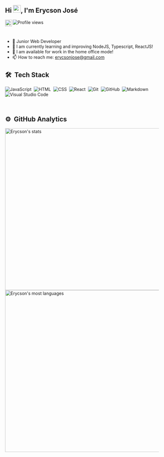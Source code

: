 
## Hi <img src="https://media.giphy.com/media/hvRJCLFzcasrR4ia7z/giphy.gif" width="25px">, I'm Erycson José
<a href="https://www.linkedin.com/in/erycsonjose/">
  <img align="left" alt="Abhishek's LinkedIN" width="22px" src="https://raw.githubusercontent.com/peterthehan/peterthehan/master/assets/linkedin.svg" />
</a>
<p align="left"> <img src="https://komarev.com/ghpvc/?username=ErycsonJose&color=yellow" alt="Profile views" /> </p>

<br/>

- 🚀 Junior Web Developer
- 🔭 I am currently learning and improving NodeJS, Typescript, ReactJS!
- 💬 I am available for work in the home office mode!
- 📫 How to reach me: erycsonjose@gmail.com

## 🛠 &nbsp;Tech Stack

![JavaScript](https://img.shields.io/badge/-JavaScript-05122A?style=flat&logo=javascript)&nbsp;
![HTML](https://img.shields.io/badge/-HTML-05122A?style=flat&logo=HTML5)&nbsp;
![CSS](https://img.shields.io/badge/-CSS-05122A?style=flat&logo=CSS3&logoColor=1572B6)&nbsp;
![React](https://img.shields.io/badge/-React-05122A?style=flat&logo=react)&nbsp;
![Git](https://img.shields.io/badge/-Git-05122A?style=flat&logo=git)&nbsp;
![GitHub](https://img.shields.io/badge/-GitHub-05122A?style=flat&logo=github)&nbsp;
![Markdown](https://img.shields.io/badge/-Markdown-05122A?style=flat&logo=markdown)&nbsp;
![Visual Studio Code](https://img.shields.io/badge/-Visual%20Studio%20Code-05122A?style=flat&logo=visual-studio-code&logoColor=007ACC)&nbsp;

<br/>

## ⚙️ &nbsp;GitHub Analytics

<p align="left">
<img width="530em" src="https://github-readme-stats.vercel.app/api?username=ErycsonJose&show_icons=true&theme=vision-friendly-dark" alt="Erycson's stats"/>
<img width="530em" src="https://github-readme-stats.vercel.app/api/top-langs/?username=ErycsonJose&layout=compact&theme=vision-friendly-dark" alt="Erycson's most languages"/>
</p>
